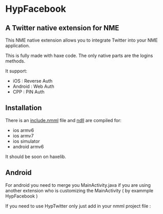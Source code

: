 HypFacebook
=============================
A Twitter native extension for NME
-----------------------------

This NME native extension allows you to integrate Twitter into your NME application.

This is fully made with haxe code.
The only native parts are the logins methods.

It support:
- iOS     : Reverse Auth
- Android : Web Auth
- CPP     : PIN Auth

Installation
------------
There is an [include.nmml]() file and [ndll]() are compiled for:
* ios armv6
* ios armv7
* ios simulator
* android armv6

It should be soon on haxelib.

Android
-------

For android you need to merge you MainActivity.java if you are using another extension who is customizing the MainActivity ( by exammple HypFacebook )

If you need to use HypTwitter only just add in your nmml project file :
<pre><code><template path="[bin-folder]/android/bin/MainActivityTwitter.java" rename="src/fr/hyperfiction/test/MainActivity.java"/></code></pre>

Recompiling
-----------
For recompiling the native extensions just use the sh files contained in the project folder

Login
-----

Initiliazing :

<code><code>
var 	t = new HypTwitter( );
	t.consumerKey= "xxxxxx";
	t.consumerSecret= "xxxxx";
</code></pre>

For developement mode you can defined your token & secret key:
<pre><code>
	t.token = ""; //Optional Developer token
	t.tokenSecret = "";//Optional for developer
</code></pre>

Login:

<pre><code>var connector = t.connect( _onConnect , _onError , _onAskPin );</pre></code>

For iOS & Android all is native & done automatically.

For c++ & other PIN base authorization targets when the "_askPin" method is called you must call the method verifiy with the user pin:

<pre><code>t.verifiy( "123456")</code>/<pre>

Usage
-----

Then just do the request by using the call method of the HypTwitter class instance and use the TwitterRequest enum values :

Examples
--------

Simple GET request:
<pre><code>_oTwitter.call( REQUEST( GET , HypTwitter.TIMELINE_USER ) );</pre></code>

Post a new Tweet:
<pre><code>_oTwitter.call( REQUEST(
						POST ,
						HypTwitter.TWEET_UPDATE ,
						null ,
						new Params( "status",">>Hello World Twitter from #Haxe &éè_çà)")
					)
			);</pre></code>

Todo
----

Better authentification for iOS & multiples accounts support.
Adding all the requests in to the definitions.
Better error handling.

Made at Hyperfiction
--------------------
[hyperfiction.fr](http://hyperfiction.fr)
Developed by :
Johann Martinache
[@shoe_box](https://twitter.com/shoe_box)

License
-------
This work is under BSD simplified License.